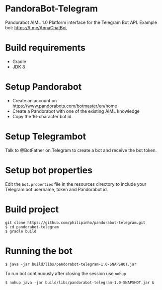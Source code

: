 # PandoraBot-Telegram
Pandorabot AIML 1.0 Platform interface for the Telegram Bot API.
Example bot: https://t.me/AnnaChatBot

# Build requirements
* Gradle
* JDK 8

# Setup Pandorabot
* Create an account on https://www.pandorabots.com/botmaster/en/home
* Create a Pandorabot with one of the existing AIML knowledge
* Copy the 16-character bot id.

# Setup Telegrambot
 Talk to @BotFather on Telegram to create a bot and receive the bot token.

 # Setup bot properties
 Edit the `bot.properties` file in the resources directory to include your Telegram bot username, token and Pandorabot id.
# Build project
```
git clone https://github.com/philipinho/pandorabot-telegram.git
$ cd pandorabot-telegram
$ gradle build
```

# Running the bot
```$ java -jar build/libs/pandorabot-telegram-1.0-SNAPSHOT.jar```

To run bot continuously after closing the session use `nohup`

```$ nohup java -jar build/libs/pandorabot-telegram-1.0-SNAPSHOT.jar &```